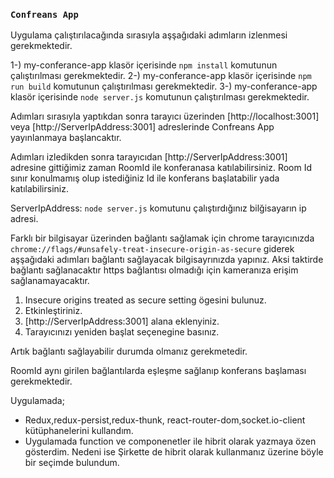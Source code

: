 
### `Confreans App`


Uygulama çalıştırılacağında sırasıyla aşşağıdaki adımların izlenmesi gerekmektedir.

1-) my-conferance-app klasör içerisinde `npm install` komutunun çalıştırılması gerekmektedir.
2-) my-conferance-app klasör içerisinde `npm run build` komutunun çalıştırılması gerekmektedir.
3-) my-conferance-app klasör içerisinde `node server.js` komutunun çalıştırılması gerekmektedir.



Adımları sırasıyla yaptıkdan sonra tarayıcı üzerinden [http://localhost:3001] veya [http://ServerIpAddress:3001] adreslerinde Confreans App yayınlanmaya başlancaktır.

Adımları izledikden sonra tarayıcıdan [http://ServerIpAddress:3001] adresine gittiğimiz zaman RoomId ile konferanasa katılabilirsiniz.
Room Id sınır konulmamış olup istediğiniz Id ile konferans başlatabilir yada katılabilirsiniz.

ServerIpAddress: `node server.js` komutunu çalıştırdığınız bilğisayarın ip adresi.

Farklı bir bilgisayar üzerinden bağlantı sağlamak için chrome tarayıcınızda `chrome://flags/#unsafely-treat-insecure-origin-as-secure` giderek aşşağıdaki adımları bağlantı sağlayacak bilgisayrınızda yapınız. Aksi taktirde bağlantı sağlanacaktır https bağlantısı olmadığı için kameranıza erişim sağlanamayacaktır.

1) Insecure origins treated as secure setting ögesini bulunuz.
2) Etkinleştiriniz. 
3) [http://ServerIpAddress:3001] alana eklenyiniz.
4) Tarayıcınızı yeniden başlat seçenegine basınız.

Artık bağlantı sağlayabilir durumda olmanız gerekmetedir.

RoomId aynı girilen bağlantılarda eşleşme sağlanıp konferans başlaması gerekmektedir.

Uygulamada;
- Redux,redux-persist,redux-thunk, react-router-dom,socket.io-client kütüphanelerini kullandım. 
- Uygulamada function ve componenetler ile hibrit olarak yazmaya özen gösterdim. Nedeni ise Şirkette de hibrit olarak kullanmanız üzerine böyle bir seçimde bulundum.
